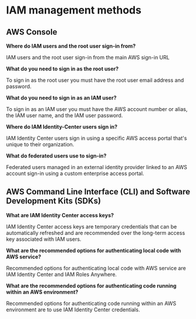 # IAM management methods

## AWS Console

**Where do IAM users and the root user sign-in from?**

IAM users and the root user sign-in from the main AWS sign-in URL

**What do you need to sign in as the root user?**

To sign in as the root user you must have the root user email address and password.

**What do you need to sign in as an IAM user?**

To sign in as an IAM user you must have the AWS account number or alias, the IAM user name, and the IAM user password.

**Where do IAM Identity-Center users sign in?**

IAM Identity Center users sign in using a specific AWS access portal that's unique to their organization.

**What do federated users use to sign-in?**

Federated users managed in an external identity provider linked to an AWS account sign-in using a custom enterprise access portal.

## AWS Command Line Interface (CLI) and Software Development Kits (SDKs)

**What are IAM Identity Center access keys?**

IAM Identity Center access keys are temporary credentials that can be automatically refreshed and are recommended over the long-term access key associated with IAM users.

**What are the recommended options for authenticating local code with AWS service?**

Recommended options for authenticating local code with AWS service are IAM Identity Center and IAM Roles Anywhere.

**What are the recommended options for authenticating code running within an AWS environment?**

Recommended options for authenticating code running within an AWS environment are to use IAM Identity Center credentials.
